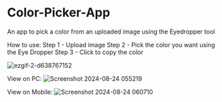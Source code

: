 # Color-Picker-App
An app to pick a color from an uploaded image using the Eyedropper tool

How to use:
Step 1 - Upload image
Step 2 - Pick the color you want using the Eye Dropper
Step 3 - Click to copy the color

![ezgif-2-d638767152](https://github.com/user-attachments/assets/9d6bf640-0744-437e-aa92-4891bc973147)


View on PC: 
![Screenshot 2024-08-24 055219](https://github.com/user-attachments/assets/64ba35f7-bb38-4365-b151-348a351febbf)

View on Mobile: 
![Screenshot 2024-08-24 060710](https://github.com/user-attachments/assets/863015c8-3c35-43a6-930f-adf70778a499)
